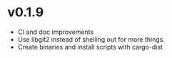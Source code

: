 # v0.1.9

* CI and doc improvements
* Use libgit2 instead of shelling out for more things.
* Create binaries and install scripts with cargo-dist
